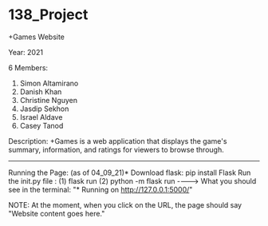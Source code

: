 # 138_Project
+Games Website

Year: 2021

6 Members:
  1. Simon Altamirano
  2. Danish Khan
  3. Christine Nguyen
  4. Jasdip Sekhon
  5. Israel Aldave
  6. Casey Tanod
  
 Description:
 +Games is a web application that displays the game's summary, information, and ratings for viewers to browse through. 
 
 ----------------------------------------------------------------------------------------------------------------------------
 Running the Page: (as of 04_09_21)*
 Download flask: pip install Flask
 Run the init.py file : 
  (1) flask run
  (2) python -m flask run
  ----> What you should see in the terminal:  "* Running on http://127.0.0.1:5000/"
  
  NOTE: At the moment, when you click on the URL, the page should say "Website content goes here."
